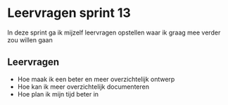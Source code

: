 # Leervragen sprint 13
In deze sprint ga ik mijzelf leervragen opstellen waar ik graag mee verder zou willen gaan

## Leervragen
- Hoe maak ik een beter en meer overzichtelijk ontwerp
- Hoe kan ik meer overzichtelijk documenteren
- Hoe plan ik mijn tijd beter in



